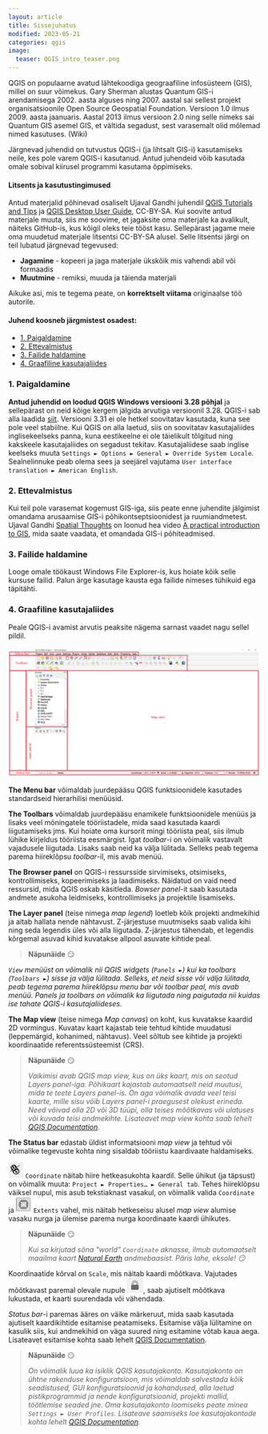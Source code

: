 ```yaml
---
layout: article
title: Sissejuhatus
modified: 2023-05-21
categories: qgis
image:
  teaser: QGIS_intro_teaser.png
---
```


QGIS on populaarne avatud lähtekoodiga geograafiline infosüsteem (GIS), millel on suur võimekus. Gary Sherman alustas Quantum GIS-i arendamisega 2002. aasta alguses ning 2007. aastal sai sellest projekt organisatsioonile Open Source Geospatial Foundation. Versioon 1.0 ilmus 2009. aasta jaanuaris. Aastal 2013 ilmus versioon 2.0 ning selle nimeks sai Quantum GIS asemel GIS, et vältida segadust, sest varasemalt olid mõlemad nimed kasutuses. (Wiki)

Järgnevad juhendid on tutvustus QGIS-i (ja lihtsalt GIS-i) kasutamiseks neile, kes pole varem QGIS-i kasutanud. Antud juhendeid võib kasutada omale sobival kiirusel programmi kasutama õppimiseks.

#### Litsents ja kasutustingimused
Antud materjalid põhinevad osaliselt Ujaval Gandhi juhendil [QGIS Tutorials and Tips](https://www.qgistutorials.com/en/docs/introduction.html) ja [QGIS Desktop User Guide](https://docs.qgis.org/3.28/en/docs/user_manual/index.html), CC-BY-SA. Kui soovite antud materjale muuta, siis me soovime, et jagaksite oma materjale ka avalikult, näiteks GitHub-is, kus kõigil oleks teie tööst kasu. Sellepärast jagame meie oma muudetud materjale litsentsi CC-BY-SA alusel.
Selle litsentsi järgi on teil lubatud järgnevad tegevused:
+ **Jagamine** - kopeeri ja jaga materjale ükskõik mis vahendi abil või formaadis
+ **Muutmine** - remiksi, muuda ja täienda materjali

Aikuke asi, mis te tegema peate, on **korrektselt viitama** originaalse töö autorile.

#### Juhend koosneb järgmistest osadest:

- [1. Paigaldamine](#1-paigaldamine)
- [2. Ettevalmistus](#2-ettevalmistus)
- [3. Failide haldamine](#3-failide-haldamine)
- [4. Graafiline kasutajaliides](#4-graafiline-kasutajaliides)

### 1. Paigaldamine
**Antud juhendid on loodud QGIS Windows versiooni 3.28 põhjal** ja sellepärast on neid kõige kergem jälgida arvutiga versioonil 3.28.  QGIS-i sab alla laadida [siit](https://qgis.org/en/site/forusers/download.html). Versiooni 3.31 ei ole hetkel soovitatav kasutada, kuna see pole veel stabiilne. Kui QGIS on alla laetud, siis on soovitatav kasutajaliides inglisekeelseks panna, kuna eestikeelne ei ole täielikult tõlgitud ning kakskeele kasutajaliides on segadust tekitav. Kasutajaliidese saab inglise keelseks muuta `Settings ► Options ► General ► Override System Locale`. Sealnelinnuke peab olema sees ja seejärel vajutama `User interface translation ► American English`.

### 2. Ettevalmistus
Kui teil pole varasemat kogemust GIS-iga, siis peate enne juhendite jälgimist omandama arusaamise GIS-i põhikontseptsioonidest ja ruumiandmetest. Ujaval Gandhi [Spatial Thoughts](https://spatialthoughts.com/) on loonud hea video [A practical introduction to GIS](https://www.youtube.com/watch?v=yfLjnK569XY), mida saate vaadata, et omandada GIS-i põhiteadmised. 

### 3. Failide haldamine
Looge omale töökaust Windows File Explorer-is, kus hoiate kõik selle kursuse failid. Palun ärge kasutage kausta ega failide nimeses tühikuid ega täpitähti.

### 4. Graafiline kasutajaliides
Peale QGIS-i avamist arvutis peaksite nägema sarnast vaadet nagu sellel pildil.

![image of GUI](../../images/1_user_interface.png)

**The Menu bar** võimaldab juurdepääsu QGIS funktsioonidele kasutades standardseid hierarhilisi menüüsid.

**The Toolbars** võimaldab juurdepääsu enamikele funktsioonidele menüüs ja lisaks veel mõningatele tööriistadele, mida saad kasutada kaardi liigutamiseks jms. Kui hoiate oma kursorit mingi tööriista peal, siis ilmub lühike kirjeldus tööriista eesmärgist. Igat *toolbar*-i on võimalik vastavalt vajadusele liigutada. Lisaks saab neid ka välja lülitada. Selleks peab tegema parema hiireklõpsu *toolbar*-il, mis avab menüü.

**The Browser panel** on QGIS-i ressursside sirvimiseks, otsimiseks, kontrollimiseks, kopeerimiseks ja laadimiseks. Näidatud on vaid need ressursid, mida QGIS oskab käsitleda. *Bowser panel*-it saab kasutada andmete asukoha leidmiseks, kontrollimiseks ja projektile lisamiseks.

**The Layer panel** (teise nimega *map legend*) loetleb kõik projekti andmekihid ja aitab hallata nende nähtavust. Z-järjestuse muutmiseks saab valida kihi ning seda legendis üles või alla liigutada. Z-järjestus tähendab, et legendis kõrgemal asuvad kihid kuvatakse allpool asuvate kihtide peal. 

>**Näpunäide** :smirk:
>
*`View` menüüst on võimalik nii QGIS *widgets* (`Panels ►`) kui ka *toolbars* (`Toolbars ►`) sisse ja välja lülitada. Selleks, et neid sisse või välja lülitada, peab tegema parema hiireklõpsu *menu bar* või *toolbar* peal, mis avab menüü. *Panels* ja *toolbars* on võimalik ka liigutada ning paigutada nii kuidas ise tahate QGIS-i kasutajaliideses.*

**The Map view** (teise nimega *Map canvas*) on koht, kus kuvatakse kaardid 2D vormingus. Kuvatav kaart kajastab teie tehtud kihtide muudatusi (leppemärgid, kohanimed, nähtavus). Veel sõltub see kihtide ja projekti koordinaatide referentssüsteemist (CRS).

>**Näpunäide** :smirk:
>
>*Vaikimisi avab QGIS map view, kus on üks kaart, mis on seotud Layers panel-iga. Põhikaart kajastab automaatselt neid muutusi, mida te teete Layers panel-is. On aga võimalik avada veel teisi kaarte, mille sisu võib Layers panel-i praegusest olekust erineda. Need võivad olla 2D või 3D tüüpi, olla teises mõõtkavas või ulatuses või kuvada teisi andmekihte. Lisateavet map view kohta saab lehelt [QGIS Documentation](https://docs.qgis.org/3.28/en/docs/user_manual/map_views/map_view.html#setting-additional-map-views).*

**The Status bar** edastab üldist informatsiooni *map view* ja tehtud või võimalike tegevuste kohta ning sisaldab tööriistu kaardivaate haldamiseks.

![image of coordinate icon](../../images/icon_coordinate.png) `Coordinate` näitab hiire hetkeasukohta kaardil. Selle ühikut (ja täpsust) on võimalik muuta: `Project ► Properties… ► General tab`. Tehes hiireklõpsu väiksel nupul, mis asub tekstiaknast vasakul, on võimalik valida `Coordinate` ja ![image of extent icon](../../images/icon_extents.png) `Extents` vahel, mis näitab hetkeseisu alusel *map view* alumise vasaku nurga ja ülemise parema nurga koordinaate kaardi ühikutes.

>**Näpunäide** :smirk:
>
>*Kui sa kirjutad sõna "world" `Coordinate` aknasse, ilmub automaatselt maailma kaart [Natural Earth](https://www.naturalearthdata.com/) andmebaasist. Päris lahe, eksole! :smirk:*

Koordinaatide kõrval on `Scale`, mis näitab kaardi mõõtkava. Vajutades mõõtkavast paremal olevale nupule ![image of lock icon](../../images/icon_lock.png), saab ajutiselt mõõtkava lukustada, et kaarti suurendada või vähendada. 

*Status bar*-i paremas ääres on väike märkeruut, mida saab kasutada ajutiselt kaardikihtide esitamise peatamiseks. Esitamise välja lülitamine on kasulik siis, kui andmekihid on väga suured ning esitamine võtab kaua aega. Lisateavet esitamise kohta saab lehelt [QGIS Documentation](https://docs.qgis.org/3.28/en/docs/user_manual/map_views/map_view.html#controlling-map-rendering).

> **Näpunäide** :smirk:
>
>*On võimalik luua ka isiklik QGIS kasutajakonto. Kasutajakonto on ühtne rakenduse konfiguratsioon, mis võimaldab salvestada kõik seadistused, GUI konfiguratsioonid ja kohandused, alla laetud pistikprogrammid ja nende konfiguratsioonid, projekti mallid, töötlemise seaded jne. Oma kasutajakonto loomiseks peate minea `Settings ► User Profiles`. Lisateave saamiseks loe kasutajakontode kohta lehelt [QGIS Documentation](https://docs.qgis.org/3.28/en/docs/user_manual/introduction/qgis_configuration.html#working-with-user-profiles).*
